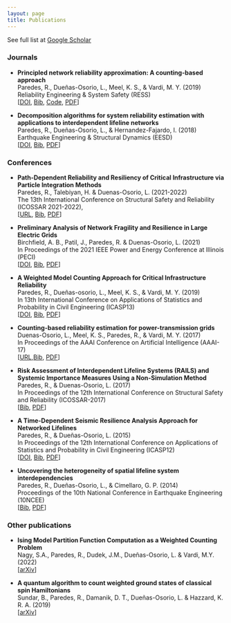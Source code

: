```yaml
---
layout: page
title: Publications
---
```


See full list at [Google Scholar](https://scholar.google.com/citations?user=mm0pN8oAAAAJ&hl=en)
### Journals ### 
* **Principled network reliability approximation: A counting-based approach**  
Paredes, R., Dueñas-Osorio, L., Meel, K. S., & Vardi, M. Y. (2019)  
Reliability Engineering & System Safety (RESS)  
[[DOI](https://doi.org/10.1016/j.ress.2019.04.025), [Bib](../bibs/PMDV19.bib), [Code](https://github.com/meelgroup/RelNet), [PDF](PMDV19.pdf)] 

* **Decomposition algorithms for system reliability estimation with applications to interdependent lifeline networks**  
Paredes, R., Dueñas-Osorio, L., & Hernandez-Fajardo, I. (2018)  
Earthquake Engineering & Structural Dynamics (EESD)  
[[DOI](https://doi.org/10.1002/eqe.3071), [Bib](../bibs/PDH18.bib), [PDF](PDH18.pdf)]

### Conferences ### 
*  **Path-Dependent Reliability and Resiliency of Critical Infrastructure via Particle Integration Methods**  
Paredes, R., Talebiyan, H. & Duenas-Osorio, L. (2021-2022)  
The 13th International Conference on Structural Safety and Reliability (ICOSSAR 2021-2022),  
[[URL](https://hdl.handle.net/1911/112396), [Bib](../bibs/PTD2022.bib), [PDF](https://scholarship.rice.edu/bitstream/handle/1911/112396/PTD2022.pdf)]

*  **Preliminary Analysis of Network Fragility and Resilience in Large Electric Grids**  
Birchfield, A. B., Patil, J., Paredes, R. & Duenas-Osorio, L. (2021)  
In Proceedings of the 2021 IEEE Power and Energy Conference at Illinois (PECI)  
[[DOI](https://doi.org/10.1109/PECI51586.2021.9435202), [Bib](../bibs/BPPD21.bib), [PDF](BPPD21.pdf)]

* **A Weighted Model Counting Approach for Critical Infrastructure Reliability**  
Paredes, R., Dueñas-osorio, L., Meel, K. S., & Vardi, M. Y. (2019)  
In 13th International Conference on Applications of Statistics and Probability in Civil Engineering (ICASP13)  
[[DOI](https://doi.org/10.22725/ICASP13.383), [Bib](../bibs/PMDV19b.bib), [PDF](PMDV19b.pdf)]

* **Counting-based reliability estimation for power-transmission grids**  
Duenas-Osorio, L., Meel, K. S., Paredes, R., & Vardi, M. Y. (2017)  
In Proceedings of the AAAI Conference on Artificial Intelligence (AAAI-17)  
[[URL](https://ojs.aaai.org/index.php/AAAI/article/view/11178),[Bib](../bibs/DMPV17.bib), [PDF](DMPV17.pdf)]

* **Risk Assessment of Interdependent Lifeline Systems (RAILS) and Systemic Importance Measures Using a Non-Simulation Method**  
Paredes, R., & Duenas-Osorio, L. (2017)  
In Proceedings of the 12th International Conference on Structural Safety and Reliability (ICOSSAR-2017)  
[[Bib](../bibs/PD17.bib), [PDF](PD17.pdf)]

* **A Time-Dependent Seismic Resilience Analysis Approach for Networked Lifelines**  
Paredes, R., & Dueñas-Osorio, L. (2015)  
In Proceedings of the 12th International Conference on Applications of Statistics and Probability in Civil Engineering (ICASP12)  
[[DOI](https://doi.org/10.14288/1.0076219), [Bib](../bibs/PD15.bib), [PDF](PD15.pdf)]

* **Uncovering the heterogeneity of spatial lifeline system interdependencies**  
Paredes, R., Dueñas-Osorio, L., & Cimellaro, G. P. (2014)  
Proceedings of the 10th National Conference in Earthquake Engineering (10NCEE)  
[[Bib](../bibs/PDC14.bib), [PDF](PDC14.pdf)]

### Other publications ### 
* **Ising Model Partition Function Computation as a Weighted Counting Problem**  
Nagy, S.A., Paredes, R., Dudek, J.M., Dueñas-Osorio, L. & Vardi, M.Y. (2022)  
[[arXiv](https://arxiv.org/abs/2212.12812)]  

* **A quantum algorithm to count weighted ground states of classical spin Hamiltonians**  
Sundar, B., Paredes, R., Damanik, D. T., Dueñas-Osorio, L. & Hazzard, K. R. A. (2019)  
[[arXiv](https://arxiv.org/abs/1908.01745)]
